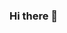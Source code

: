 ### Hi there 👋

<!--
**LAngeL106/LAngeL106** is a ✨ _special_ ✨ repository because its `README.md` (this file) appears on your GitHub profile.

Here are some ideas to get you started:
Alia Kovalevich
FIT 8-2
I love you, My Angel(Y106COfficial)

